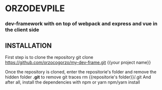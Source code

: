 # ORZODEVPILE
### dev-framework with on top of **webpack** and express and vue in the client side

## INSTALLATION
First step is to clone the repository
	git clone https://github.com/orzocogorzo/my-dev-frame.git {{your project name}}

Once the repository is cloned, enter the repositorie's folder and remove the hidden folder **.git** to remove git traces
	rm {{repositorie's folder}}/.git
And after all, install the dependencies with npm or yarn
	npm/yarn install
